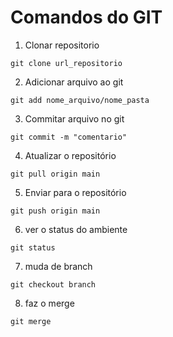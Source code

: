 # Comandos do GIT

1. Clonar repositorio

```shell
git clone url_repositorio
```

2. Adicionar arquivo ao git

```shell
git add nome_arquivo/nome_pasta
```

3. Commitar arquivo no git

```shell
git commit -m "comentario"
``` 

4. Atualizar o repositório

```shell
git pull origin main
``` 

5. Enviar para o repositório

```shell
git push origin main
```

6. ver o status do ambiente

```shell
git status
```

7. muda de branch

```shell
git checkout branch
```

8. faz o merge

```shell
git merge
```
